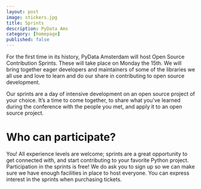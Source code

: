 ```yaml
---
layout: post
image: stickers.jpg
title: Sprints
description: PyData Ams
category: [homepage]
published: false
---
```


For the first time in its history, PyData Amsterdam will host Open Source Contribution Sprints. These will take place
on Monday the 15th. We will bring together eager developers and maintainers of some of the libraries we all use and 
love to learn and do our share in contributing to open source development. 

Our sprints are a day of intensive development on an open source project of your choice.
It’s a time to come together, to share what you’ve learned during the conference with the people you met, 
and apply it to an open source project. 

# Who can participate?
You! All experience levels are welcome; sprints are a great opportunity to get connected with, 
and start contributing to your favorite Python project. Participation in the sprints is free! We do ask you to
sign up so we can make sure we have enough facilities in place to host everyone. You can express interest in the sprints
when purchasing tickets.
